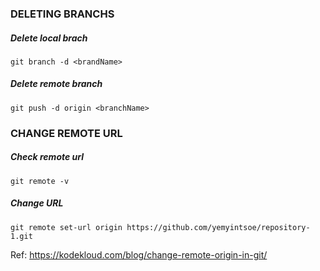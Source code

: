 ### DELETING BRANCHS
##### Delete local brach
``` git branch -d <brandName> ```

##### Delete remote branch
``` git push -d origin <branchName> ```

### CHANGE REMOTE URL
##### Check remote url
``` git remote -v ```

##### Change URL
```
git remote set-url origin https://github.com/yemyintsoe/repository-1.git
```


Ref: https://kodekloud.com/blog/change-remote-origin-in-git/

